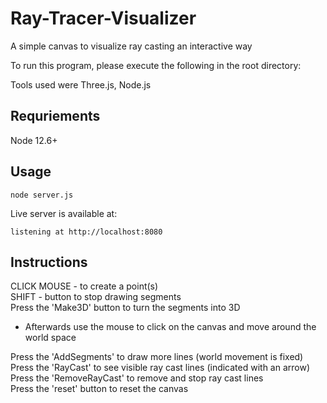 # Ray-Tracer-Visualizer
A simple canvas to visualize ray casting an interactive way

To run this program, please execute the following in the root directory:

Tools used were Three.js, Node.js

## Requriements 
Node 12.6+

## Usage
```
node server.js
```
Live server is available at:

```
listening at http://localhost:8080
```

## Instructions

CLICK MOUSE - to create a point(s)
<br>
SHIFT - button to stop drawing segments
<br>
Press the 'Make3D' button to turn the segments into 3D
- Afterwards use the mouse to click on the canvas and move around the world space

 Press the 'AddSegments' to draw more lines (world movement is fixed)
 <br>
Press the 'RayCast' to see visible ray cast lines (indicated with an arrow)
<br>
Press the 'RemoveRayCast' to remove and stop ray cast lines
<br>
Press the 'reset' button to reset the canvas
     